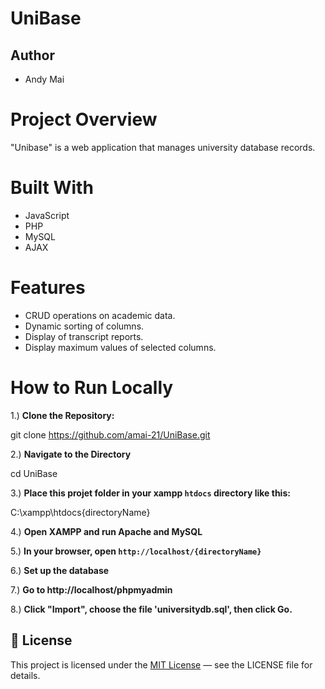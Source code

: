 # UniBase

## Author
- Andy Mai

# Project Overview
"Unibase" is a web application that manages university database records.

# Built With
- JavaScript
- PHP
- MySQL
- AJAX

# Features
- CRUD operations on academic data.
- Dynamic sorting of columns.
- Display of transcript reports.
- Display maximum values of selected columns.

# How to Run Locally

1.) **Clone the Repository:**

git clone https://github.com/amai-21/UniBase.git

2.) **Navigate to the Directory**

cd UniBase

3.) **Place this projet folder in your xampp `htdocs` directory like this:**
    
C:\xampp\htdocs\{directoryName}

4.) **Open XAMPP and run Apache and MySQL**

5.) **In your browser, open `http://localhost/{directoryName}`**

6.) **Set up the database**

7.) **Go to http://localhost/phpmyadmin**
    
8.) **Click "Import", choose the file 'universitydb.sql', then click Go.**

## 📄 License

This project is licensed under the [MIT License](LICENSE) — see the LICENSE file for details.
